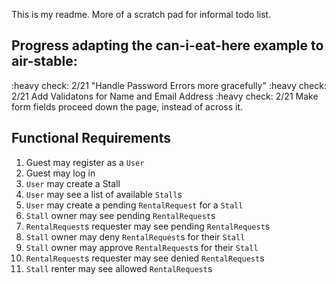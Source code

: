 This is my readme. More of a scratch pad for informal todo list.

## Progress adapting the can-i-eat-here example to air-stable:
:heavy check: 2/21 "Handle Password Errors more gracefully"
:heavy check: 2/21 Add Validatons for Name and Email Address
:heavy check: 2/21 Make form fields proceed down the page, instead of across it.

## Functional Requirements

1. Guest may register as a `User`
1. Guest may log in
1. `User` may create a Stall
1. `User` may see a list of available `Stall`s
1. `User` may create a pending `RentalRequest` for a `Stall`
1. `Stall` owner may see pending `RentalRequest`s
1. `RentalRequest`s requester may see pending `RentalRequest`s
1. `Stall` owner may deny `RentalRequest`s for their `Stall`
1. `Stall` owner may approve `RentalRequest`s for their `Stall`
1. `RentalRequest`s requester may see denied `RentalRequest`s
1. `Stall` renter may see allowed `RentalRequest`s

